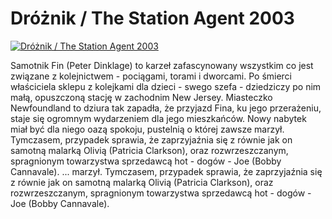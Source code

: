 Dróżnik / The Station Agent 2003 
=============
[![Dróżnik / The Station Agent 2003 ](http://vidos.pl/images/player.gif)](http://vidos.pl/droznik-the-station-agent-2003)

 Samotnik Fin (Peter Dinklage) to karzeł zafascynowany wszystkim co jest związane z kolejnictwem - pociągami, torami i dworcami. Po śmierci właściciela sklepu z kolejkami dla dzieci - swego szefa - dziedziczy po nim małą, opuszczoną stację w zachodnim New Jersey. Miasteczko Newfoundland to dziura tak zapadła, że przyjazd Fina, ku jego przerażeniu, staje się ogromnym wydarzeniem dla jego mieszkańców. Nowy nabytek miał być dla niego oazą spokoju, pustelnią o której zawsze marzył. Tymczasem, przypadek sprawia, że zaprzyjaźnia się z równie jak on samotną malarką Olivią (Patricia Clarkson), oraz rozwrzeszczanym, spragnionym towarzystwa sprzedawcą hot - dogów - Joe (Bobby Cannavale).  ... marzył. Tymczasem, przypadek sprawia, że zaprzyjaźnia się z równie jak on samotną malarką Olivią (Patricia Clarkson), oraz rozwrzeszczanym, spragnionym towarzystwa sprzedawcą hot - dogów - Joe (Bobby Cannavale).
